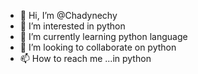 - 👋 Hi, I’m @Chadynechy
- 👀 I’m interested in python
- 🌱 I’m currently learning python language
- 💞️ I’m looking to collaborate on python 
- 📫 How to reach me ...in python    

<!---
Chadynechy/Chadynechy is a ✨ special ✨ repository because its `README.md` (this file) appears on your GitHub profile.
You can click the Preview link to take a look at your changes.
--->
